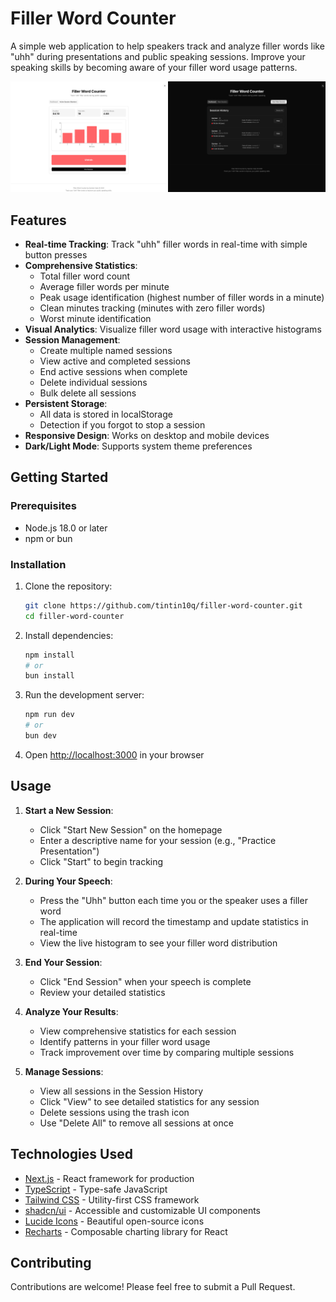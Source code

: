 # Filler Word Counter 

A simple web application to help speakers track and analyze filler words like "uhh" during presentations and public speaking sessions. 
Improve your speaking skills by becoming aware of your filler word usage patterns.

<div style="display: flex; ">
<div><img src="./public/screenshots/wide-active-light.png"></div>
<div><img src="./public/screenshots/wide-list-dark.png"></div>
</div>

## Features

- **Real-time Tracking**: Track "uhh" filler words in real-time with simple button presses
- **Comprehensive Statistics**:
  - Total filler word count
  - Average filler words per minute
  - Peak usage identification (highest number of filler words in a minute)
  - Clean minutes tracking (minutes with zero filler words)
  - Worst minute identification
- **Visual Analytics**: Visualize filler word usage with interactive histograms
- **Session Management**:
  - Create multiple named sessions
  - View active and completed sessions
  - End active sessions when complete
  - Delete individual sessions
  - Bulk delete all sessions
- **Persistent Storage**: 
   - All data is stored in localStorage 
   - Detection if you forgot to stop a session
- **Responsive Design**: Works on desktop and mobile devices
- **Dark/Light Mode**: Supports system theme preferences

## Getting Started

### Prerequisites

- Node.js 18.0 or later
- npm or bun

### Installation

1. Clone the repository:
   ```bash
   git clone https://github.com/tintin10q/filler-word-counter.git
   cd filler-word-counter
   ```

2. Install dependencies:
   ```bash
   npm install
   # or
   bun install
   ```

3. Run the development server:
   ```bash
   npm run dev
   # or
   bun dev
   ```

4. Open [http://localhost:3000](http://localhost:3000) in your browser

## Usage

1. **Start a New Session**:
   - Click "Start New Session" on the homepage
   - Enter a descriptive name for your session (e.g., "Practice Presentation")
   - Click "Start" to begin tracking

2. **During Your Speech**:
   - Press the "Uhh" button each time you or the speaker uses a filler word
   - The application will record the timestamp and update statistics in real-time
   - View the live histogram to see your filler word distribution

3. **End Your Session**:
   - Click "End Session" when your speech is complete
   - Review your detailed statistics

4. **Analyze Your Results**:
   - View comprehensive statistics for each session
   - Identify patterns in your filler word usage
   - Track improvement over time by comparing multiple sessions

5. **Manage Sessions**:
   - View all sessions in the Session History
   - Click "View" to see detailed statistics for any session
   - Delete sessions using the trash icon
   - Use "Delete All" to remove all sessions at once

## Technologies Used

- [Next.js](https://nextjs.org/) - React framework for production
- [TypeScript](https://www.typescriptlang.org/) - Type-safe JavaScript
- [Tailwind CSS](https://tailwindcss.com/) - Utility-first CSS framework
- [shadcn/ui](https://ui.shadcn.com/) - Accessible and customizable UI components
- [Lucide Icons](https://lucide.dev/) - Beautiful open-source icons
- [Recharts](https://recharts.org/) - Composable charting library for React


## Contributing

Contributions are welcome! Please feel free to submit a Pull Request.
